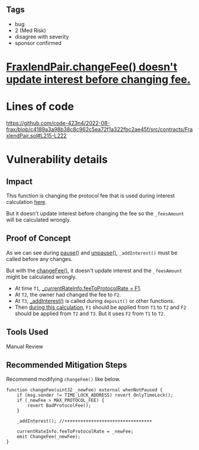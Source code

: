 ## Tags

- bug
- 2 (Med Risk)
- disagree with severity
- sponsor confirmed

# [FraxlendPair.changeFee() doesn't update interest before changing fee.](https://github.com/code-423n4/2022-08-frax-findings/issues/236) 

# Lines of code

https://github.com/code-423n4/2022-08-frax/blob/c4189a3a98b38c8c962c5ea72f1a322fbc2ae45f/src/contracts/FraxlendPair.sol#L215-L222


# Vulnerability details

## Impact
This function is changing the protocol fee that is used during interest calculation [here](https://github.com/code-423n4/2022-08-frax/blob/c4189a3a98b38c8c962c5ea72f1a322fbc2ae45f/src/contracts/FraxlendPairCore.sol#L477-L488).

But it doesn't update interest before changing the fee so the `_feesAmount` will be calculated wrongly.


## Proof of Concept
As we can see during [pause()](https://github.com/code-423n4/2022-08-frax/blob/c4189a3a98b38c8c962c5ea72f1a322fbc2ae45f/src/contracts/FraxlendPair.sol#L326) and [unpause()](https://github.com/code-423n4/2022-08-frax/blob/c4189a3a98b38c8c962c5ea72f1a322fbc2ae45f/src/contracts/FraxlendPair.sol#L335), `_addInterest()` must be called before any changes.

But with the [changeFee()](https://github.com/code-423n4/2022-08-frax/blob/c4189a3a98b38c8c962c5ea72f1a322fbc2ae45f/src/contracts/FraxlendPair.sol#L215), it doesn't update interest and the `_feesAmount` might be calculated wrongly.

- At time `T1`, [_currentRateInfo.feeToProtocolRate = F1](https://github.com/code-423n4/2022-08-frax/blob/c4189a3a98b38c8c962c5ea72f1a322fbc2ae45f/src/contracts/FraxlendPairCore.sol#L477).
- At `T2`, the owner had changed the fee to `F2`.
- At `T3`, [_addInterest()](https://github.com/code-423n4/2022-08-frax/blob/c4189a3a98b38c8c962c5ea72f1a322fbc2ae45f/src/contracts/FraxlendPairCore.sol#L409) is called during `deposit()` or other functions.
- Then [during this calculation](https://github.com/code-423n4/2022-08-frax/blob/c4189a3a98b38c8c962c5ea72f1a322fbc2ae45f/src/contracts/FraxlendPairCore.sol#L477-L488), `F1` should be applied from `T1` to `T2` and `F2` should be applied from `T2` and `T3`. But it uses `F2` from `T1` to `T2`.


## Tools Used
Manual Review


## Recommended Mitigation Steps
Recommend modifying `changeFee()` like below.

```
function changeFee(uint32 _newFee) external whenNotPaused {
    if (msg.sender != TIME_LOCK_ADDRESS) revert OnlyTimeLock();
    if (_newFee > MAX_PROTOCOL_FEE) {
        revert BadProtocolFee();
    }

    _addInterest(); //+++++++++++++++++++++++++++++++++

    currentRateInfo.feeToProtocolRate = _newFee;
    emit ChangeFee(_newFee);
}
```